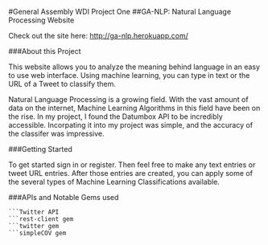 #General Assembly WDI Project One
##GA-NLP: Natural Language Processing Website

Check out the site here: http://ga-nlp.herokuapp.com/

###About this Project

This website allows you to analyze the meaning behind language in an easy to use web interface. Using machine learning, you can type in text or the URL of a Tweet to classify them.

Natural Language Processing is a growing field. With the vast amount of data on the internet, Machine Learning Algorithms in this field have been on the rise. In my project, I found the Datumbox API to be incredibly accessible. Incorpating it into my project was simple, and the accuracy of the classifer was impressive. 

###Getting Started

To get started sign in or register. Then feel free to make any text entries or tweet URL entries. 
After those entries are created, you can apply some of the several types of Machine Learning Classifications available.

###APIs and Notable Gems used
```Datumbox API http://www.datumbox.com/
```Twitter API
```rest-client gem
```twitter gem
```simpleCOV gem 
